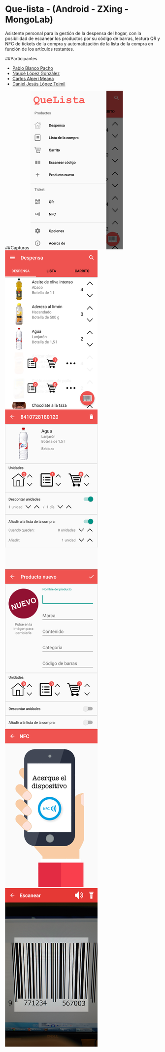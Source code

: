 # Que-lista - (Android - ZXing - MongoLab)
Asistente personal para la gestión de la despensa del hogar, con la posibilidad de escanear los productos por su código de barras, lectura QR y NFC de tickets de la compra y automatización de la lista de la compra en función de los artículos restantes.

##Participantes
* <a href = https://github.com/pabloblancoo> Pablo Blanco Pacho</a>
* <a href = https://github.com/Nauce> Naucé López González</a>
* <a href = https://github.com/alperi89> Carlos Alperi Meana</a>
* <a href = https://github.com/DanielToimil> Daniel Jesús López Toimil</a>

##Capturas
<img src="/screens/1.png" width="300"> <img src="/screens/2.png" width="300"> <img src="/screens/3.png" width="300"> <img src="/screens/4.png" width="300"> <img src="/screens/5.png" width="300"> <img src="/screens/6.png" width="300">
